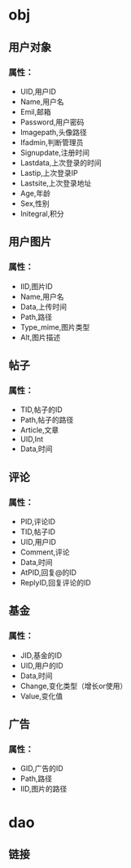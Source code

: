 <!--
 * @Author: your name
 * @Date: 2019-12-31 10:16:00
 * @LastEditTime : 2020-01-03 09:59:54
 * @LastEditors  : Please set LastEditors
 * @Description: In User Settings Edit
 * @FilePath: \undefinedd:\Github\毕业设计\Readme.md
 -->
# obj
## 用户对象
### 属性：
- UID,用户ID  
- Name,用户名 
- Emil,邮箱
- Password,用户密码   
- Imagepath,头像路径  
- Ifadmin,判断管理员 
- Signupdate,注册时间 
- Lastdata,上次登录的时间
- Lastip,上次登录IP   
- Lastsite,上次登录地址   
- Age,年龄    
- Sex,性别    
- Initegral,积分  
## 用户图片
### 属性：
- IID,图片ID
- Name,用户名	
- Data,上传时间	
- Path,路径	
- Type_mime,图片类型
- Alt,图片描述
## 帖子
### 属性：
- TID,帖子的ID
- Path,帖子的路径
- Article,文章
- UID,Int
- Data,时间
## 评论
### 属性：
- PID,评论ID
- TID,帖子ID
- UID,用户ID
- Comment,评论
- Data,时间
- AtPID,回复@的ID
- ReplyID,回复评论的ID
## 基金
### 属性：
- JID,基金的ID
- UID,用户的ID
- Data,时间
- Change,变化类型（增长or使用）
- Value,变化值
## 广告
### 属性：
- GID,广告的ID
- Path,路径
- IID,图片的路径
# dao
## 链接
### 